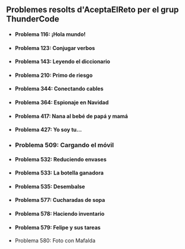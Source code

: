 ## Problemes resolts d'AceptaElReto per el grup ThunderCode
- #### Problema 116: ¡Hola mundo!
- #### Problema 123: Conjugar verbos
- #### Problema 143: Leyendo el diccionario
- #### Problema 210: Primo de riesgo
- #### Problema 344: Conectando cables
- #### Problema 364: Espionaje en Navidad
- #### Problema 417: Nana al bebé de papá y mamá
- #### Problema 427: Yo soy tu...
- ### Problema 509: Cargando el móvil
- #### Problema 532: Reduciendo envases
- #### Problema 533: La botella ganadora
- #### Problema 535: Desembalse
- #### Problema 577: Cucharadas de sopa
- #### Problema 578: Haciendo inventario
- #### Problema 579: Felipe y sus tareas
- Problema 580: Foto con Mafalda